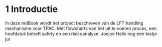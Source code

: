 # 1 Introductie
In deze mdBook wordt het project beschreven van de LFT handling mechanisme voor TPAC.
Met flowcharts van het uit te voeren proces, een hoofdstuk betreft safety en een risicoanalyse.
Joejoe
Hallo nog een testje
jur